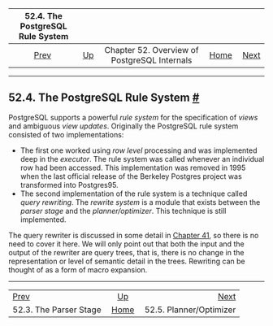 <!--?xml version="1.0" encoding="UTF-8" standalone="no"?-->

|           52.4. The PostgreSQL Rule System          |                                                                    |                                              |                                                       |                                                           |
| :-------------------------------------------------: | :----------------------------------------------------------------- | :------------------------------------------: | ----------------------------------------------------: | --------------------------------------------------------: |
| [Prev](parser-stage.html "52.3. The Parser Stage")  | [Up](overview.html "Chapter 52. Overview of PostgreSQL Internals") | Chapter 52. Overview of PostgreSQL Internals | [Home](index.html "PostgreSQL 17devel Documentation") |  [Next](planner-optimizer.html "52.5. Planner/Optimizer") |

***

## 52.4. The PostgreSQL Rule System [#](#RULE-SYSTEM)

PostgreSQL supports a powerful *rule system* for the specification of *views* and ambiguous *view updates*. Originally the PostgreSQL rule system consisted of two implementations:

*   The first one worked using *row level* processing and was implemented deep in the *executor*. The rule system was called whenever an individual row had been accessed. This implementation was removed in 1995 when the last official release of the Berkeley Postgres project was transformed into Postgres95.
*   The second implementation of the rule system is a technique called *query rewriting*. The *rewrite system* is a module that exists between the *parser stage* and the *planner/optimizer*. This technique is still implemented.

The query rewriter is discussed in some detail in [Chapter 41](rules.html "Chapter 41. The Rule System"), so there is no need to cover it here. We will only point out that both the input and the output of the rewriter are query trees, that is, there is no change in the representation or level of semantic detail in the trees. Rewriting can be thought of as a form of macro expansion.

***

|                                                     |                                                                    |                                                           |
| :-------------------------------------------------- | :----------------------------------------------------------------: | --------------------------------------------------------: |
| [Prev](parser-stage.html "52.3. The Parser Stage")  | [Up](overview.html "Chapter 52. Overview of PostgreSQL Internals") |  [Next](planner-optimizer.html "52.5. Planner/Optimizer") |
| 52.3. The Parser Stage                              |        [Home](index.html "PostgreSQL 17devel Documentation")       |                                   52.5. Planner/Optimizer |
